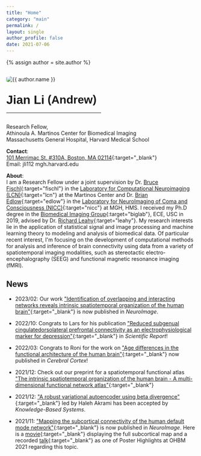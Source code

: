```yaml
---
title: "Home"
category: "main"
permalink: /
layout: single
author_profile: false
date: 2021-07-06
---
```


{% assign author = site.author %}

<div class="pull-right" style="margin-top:2em; margin-bottom:1em; margin-right:0em">
    <img src="{{ "Andrew_S9.jpg" | prepend: "/images/" | prepend: base_path }}" class="author__avatar__2" style="border-radius:20%;" alt="{{ author.name }}">
</div>

<div style="margin-top:2em;"></div>
<div style="font-family:arial; font-weight: bold"><span style="font-size:32px">Jian Li</span><span style="font-size:30px; vertical-align:6%"> (</span><span style="font-size:30px; vertical-align:2%">Andrew</span><span style="font-size:30px; vertical-align:6%">)</span></div>
<hr style="width:50%;margin-left:0;margin-top:15px;margin-bottom:2em;">

Research Fellow,  
Athinoula A. Martinos Center for Biomedical Imaging  
Massachusetts General Hospital, Harvard Medical School

**Contact**:  
[101 Merrimac St. #310A, Boston, MA 02114](https://www.google.com/maps/place/101+Merrimac+St,+Boston,+MA+02114/@42.3637762,-71.0627102,18z/data=!3m1!4b1!4m5!3m4!1s0x89e3709020b4d283:0x973ffb8f9fb2c002!8m2!3d42.3637742!4d-71.0616159){:target="_blank"}  
<i class="fa fa-envelope-o" aria-hidden="true"></i> Email: jli112 <i class="fa fa-at" aria-hidden="true"></i> mgh![](/images/dot.jpg)harvard![](/images/dot.jpg)edu

**About**:  
I am a Research Fellow under a joint supervision by Dr. [Bruce Fischl](http://www.nmr.mgh.harvard.edu/user/5499){:target="fischl"} in the [Laboratory for Computational Neuroimaging (LCN)](http://www.nmr.mgh.harvard.edu/lab/lcn){:target="lcn"} at the Martinos Center and Dr. [Brian Edlow](https://www.comarecoverylab.org/brian-l-edlow-md){:target="edlow"} in the [Laboratory for NeuroImaging of Coma and Consciousness (NICC)](https://www.comarecoverylab.org/){:target="nicc"} at MGH, HMS. I received my Ph.D degree in the [Biomedical Imaging Group](https://neuroimage.usc.edu/neuro){:target="biglab"}, ECE, USC in 2019, advised by Dr. [Richard Leahy](https://neuroimage.usc.edu/neuro/Members/Leahy){:target="leahy"}. My research interests lie in the application of statistical signal and image processing and machine learning theory to modeling and analysis of biomedical data. Of particular recent interest, I'm focusing on the development of computational methods for analysis and inference of brain connectivity using data from a variety of spatiotemporal imaging modalities, such as stereotactic electro-encephalography (SEEG) and functional magnetic resonance imaging (fMRI).

## News

- 2023/02: Our work ["Identification of overlapping and interacting networks reveals intrinsic spatiotemporal organization of the human brain"](https://doi.org/10.1016/j.neuroimage.2023.119944){:target="_blank"} is now published in *NeuroImage*.

- 2022/10: Congrats to Lars for his publication ["Reduced subgenual cingulatedorsolateral prefrontal connectivity as an electrophysiological marker for depression"](https://doi.org/10.1038/s41598-022-20274-9){:target="_blank"} in *Scientific Report*!

- 2022/03: Congrats to Roni for the work on ["Age differences in the functional architecture of the human brain"](https://doi.org/10.1093/cercor/bhac056){:target="_blank"} now published in *Cerebral Cortex*!

- 2021/12: Check out our preprint for a spatiotemporal functional atlas ["The intrinsic spatiotemporal organization of the human brain - A multi-dimensional functional network atlas"](https://doi.org/10.1101/2021.12.09.472035){:target="_blank"}

- 2021/12: ["A robust variational autoencoder using beta divergence"](https://doi.org/10.1016/j.knosys.2021.107886){:target="_blank"} led by Haleh Akrami has been accepted by *Knowledge-Based Systems*.

- 2021/11: ["Mapping the subcortical connectivity of the human default mode network"](https://doi.org/10.1016/j.neuroimage.2021.118758){:target="_blank"} is now published in *NeuroImage*. Here is a [movie](https://www.youtube.com/watch?v=KAqgkecEuVs){:target="_blank"} displaying the full subcortical map and a recorded [talk](https://www.youtube.com/watch?v=i8VJe81xs7w){:target="_blank"} as one of Poster Highlights at OHBM 2021 regarding this topic.
